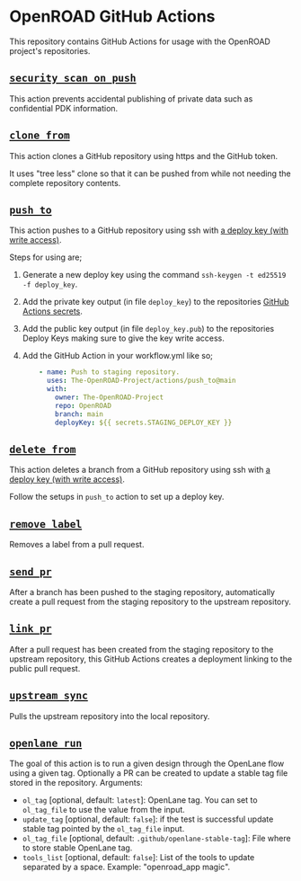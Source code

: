 # OpenROAD GitHub Actions

This repository contains GitHub Actions for usage with the OpenROAD project's
repositories.

## [`security_scan_on_push`](./security_scan_on_push)

This action prevents accidental publishing of private data such as confidential
PDK information.

## [`clone_from`](./clone_from)

This action clones a GitHub repository using https and the GitHub token.

It uses "tree less" clone so that it can be pushed from while not needing the
complete repository contents.

## [`push_to`](./push_to)

This action pushes to a GitHub repository using ssh with
[a deploy key (with write access)](https://docs.github.com/en/developers/overview/managing-deploy-keys#deploy-keys).

Steps for using are;

 1) Generate a new deploy key using the command `ssh-keygen -t ed25519 -f deploy_key`.

 2) Add the private key output (in file `deploy_key`) to the repositories
    [GitHub Actions secrets](https://docs.github.com/en/developers/overview/managing-deploy-keys#deploy-keys).

 3) Add the public key output (in file `deploy_key.pub`) to the repositories
    Deploy Keys making sure to give the key write access.

 4) Add the GitHub Action in your workflow.yml like so;
    ```yaml
        - name: Push to staging repository.
          uses: The-OpenROAD-Project/actions/push_to@main
          with:
            owner: The-OpenROAD-Project
            repo: OpenROAD
            branch: main
            deployKey: ${{ secrets.STAGING_DEPLOY_KEY }}
    ```

## [`delete_from`](./delete_from)

This action deletes a branch from a GitHub repository using ssh with
[a deploy key (with write access)](https://docs.github.com/en/developers/overview/managing-deploy-keys#deploy-keys).

Follow the setups in `push_to` action to set up a deploy key.

## [`remove_label`](./remove_label)

Removes a label from a pull request.

## [`send_pr`](./send_pr)

After a branch has been pushed to the staging repository, automatically create
a pull request from the staging repository to the upstream repository.

## [`link_pr`](./link_pr)

After a pull request has been created from the staging repository to the
upstream repository, this GitHub Actions creates a deployment linking to the
public pull request.

## [`upstream_sync`](./upstream_sync)

Pulls the upstream repository into the local repository.

## [`openlane_run`](./openlane_run)

The goal of this action is to run a given design through the OpenLane flow
using a given tag. Optionally a PR can be created to update a stable tag
file stored in the repository.
Arguments:
-   `ol_tag` [optional, default: `latest`]: OpenLane tag. You can set to
    `ol_tag_file` to use the value from the input.
-   `update_tag` [optional, default: `false`]: if the test is successful
    update stable tag pointed by the `ol_tag_file` input.
-   `ol_tag_file` [optional, default: `.github/openlane-stable-tag`]: File
    where to store stable OpenLane tag.
-   `tools_list` [optional, default: `false`]: List of the tools to update
    separated by a space. Example: "openroad_app magic".
